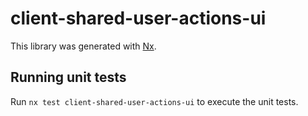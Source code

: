 # client-shared-user-actions-ui

This library was generated with [Nx](https://nx.dev).

## Running unit tests

Run `nx test client-shared-user-actions-ui` to execute the unit tests.
